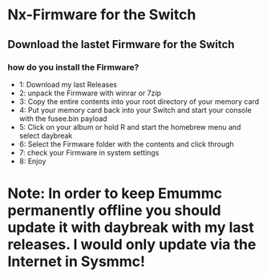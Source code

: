 # Nx-Firmware for the Switch
## Download the lastet Firmware for the Switch   
### how do you install the Firmware?
- 1: Download my last Releases
- 2: unpack the Firmware with winrar or 7zip
- 3: Copy the entire contents into your root directory of your memory card
- 4: Put your memory card back into your Switch and start your console with the fusee.bin payload
- 5: Click on your album or hold R and start the homebrew menu and select daybreak
- 6: Select the Firmware folder with the contents and click through
- 7: check your Firmware in system settings
- 8: Enjoy
  
# Note: In order to keep Emummc permanently offline you should update it with daybreak with my last releases. I would only update via the Internet in Sysmmc!

